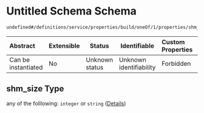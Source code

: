 # Untitled Schema Schema

```txt
undefined#/definitions/service/properties/build/oneOf/1/properties/shm_size
```




| Abstract            | Extensible | Status         | Identifiable            | Custom Properties | Additional Properties | Access Restrictions | Defined In                                                                  |
| :------------------ | ---------- | -------------- | ----------------------- | :---------------- | --------------------- | ------------------- | --------------------------------------------------------------------------- |
| Can be instantiated | No         | Unknown status | Unknown identifiability | Forbidden         | Allowed               | none                | [config_schema_v3.9.json\*](config_schema_v3.9.json "open original schema") |

## shm_size Type

any of the folllowing: `integer` or `string` ([Details](config_schema_v3-definitions-service-properties-build-oneof-1-properties-shm_size.md))
